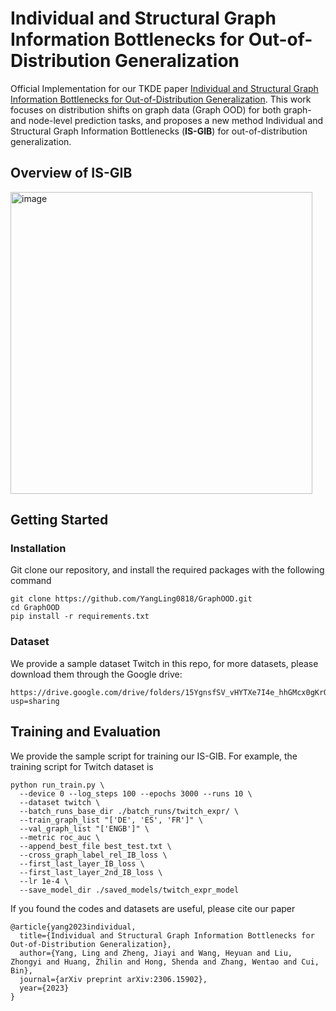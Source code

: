 # Individual and Structural Graph Information Bottlenecks for Out-of-Distribution Generalization

Official Implementation for our TKDE paper [Individual and Structural Graph Information Bottlenecks for Out-of-Distribution Generalization](https://arxiv.org/abs/2306.15902). This work focuses on distribution shifts on graph data (Graph OOD) for both graph- and node-level prediction tasks, and proposes a new method Individual and Structural Graph Information Bottlenecks (**IS-GIB**) for out-of-distribution generalization.

## Overview of IS-GIB
<img width="483" alt="image" src="https://github.com/YangLing0818/GraphOOD/assets/62683396/14932840-07d3-4cab-863a-4ed3b85558d2">


## Getting Started
### Installation
Git clone our repository, and install the required packages with the following command
```
git clone https://github.com/YangLing0818/GraphOOD.git
cd GraphOOD
pip install -r requirements.txt
```
### Dataset
We provide a sample dataset Twitch in this repo, for more datasets, please download them through the Google drive:
```
https://drive.google.com/drive/folders/15YgnsfSV_vHYTXe7I4e_hhGMcx0gKrO8?usp=sharing
```

## Training and Evaluation
We provide the sample script for training our IS-GIB. For example, the training script for Twitch dataset is
```
python run_train.py \
  --device 0 --log_steps 100 --epochs 3000 --runs 10 \
  --dataset twitch \
  --batch_runs_base_dir ./batch_runs/twitch_expr/ \
  --train_graph_list "['DE', 'ES', 'FR']" \
  --val_graph_list "['ENGB']" \
  --metric roc_auc \
  --append_best_file best_test.txt \
  --cross_graph_label_rel_IB_loss \
  --first_last_layer_IB_loss \
  --first_last_layer_2nd_IB_loss \
  --lr 1e-4 \
  --save_model_dir ./saved_models/twitch_expr_model
```

If you found the codes and datasets are useful, please cite our paper
```
@article{yang2023individual,
  title={Individual and Structural Graph Information Bottlenecks for Out-of-Distribution Generalization},
  author={Yang, Ling and Zheng, Jiayi and Wang, Heyuan and Liu, Zhongyi and Huang, Zhilin and Hong, Shenda and Zhang, Wentao and Cui, Bin},
  journal={arXiv preprint arXiv:2306.15902},
  year={2023}
}
```
